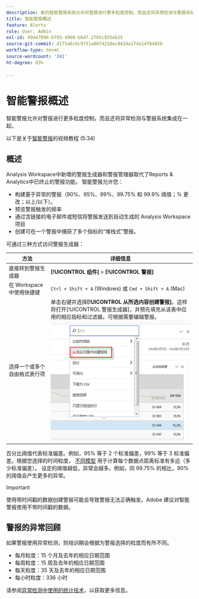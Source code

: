 ```yaml
---
description: 新的智能警报系统允许对警报进行更多粒度控制，而且还将异常检测与警报系统集成在一起。
title: 智能警报概述
feature: Alerts
role: User, Admin
exl-id: 49d47896-bf93-4960-b647-2765c935eb25
source-git-commit: d173a6c6c9751a86f4218ec842da17da14f8485b
workflow-type: tm+mt
source-wordcount: '341'
ht-degree: 83%

---
```


# 智能警报概述

智能警报允许对警报进行更多粒度控制，而且还将异常检测与警报系统集成在一起。

以下是关于[智能警报](https://experienceleague.adobe.com/docs/analytics-learn/tutorials/data-science/intelligent-alerts.html?lang=zh-Hans)的视频教程 (5:34)

## 概述

Analysis Workspace中新增的警报生成器和警报管理器取代了Reports &amp; Analytics中已终止的警报功能。 智能警报允许您：

* 构建基于异常的警报（90%、95%、99%、99.75% 和 99.9% 阈值；% 更改；以上/以下）。
* 预览警报触发的频率
* 通过含链接的电子邮件或短信将警报发送到自动生成的 Analysis Workspace 项目
* 创建可在一个警报中捕获了多个指标的“堆栈式”警报。

可通过三种方式访问警报生成器：

| 方法 | 详细信息 |
| --- | --- |
| 直接转到警报生成器 | **[!UICONTROL 组件]** > **[!UICONTROL 警报]** |
| 在 Workspace 中使用快捷键 | `Ctrl + Shift + A` (Windows) 或 `Cmd + Shift + A` (Mac) |
| 选择一个或多个自由格式表行项 | 单击右键并选择&#x200B;**[!UICONTROL 从所选内容创建警报]**。这样将打开[!UICONTROL 警报生成器]，并预先填充从该表中应用的相应指标和过滤器。可根据需要编辑警报。![从所选内容创建警报](assets/create-alert-from-selection.png) |

百分比阈值代表标准偏差。例如，95% 等于 2 个标准偏差，99% 等于 3 标准偏差。根据您选择的时间粒度， [不同模型](/help/analyze/analysis-workspace/c-anomaly-detection/statistics-anomaly-detection.md) 用于计算每个数据点距离标准有多远（多少标准偏差）。 设定的阈值越低，异常会越多。例如，同 99.75% 的相比，90% 的阈值会产生更多的异常。

>[!IMPORTANT]
>
>使用带时间戳的数据创建警报可能会导致警报无法正确触发。Adobe 建议对智能警报使用不带时间戳的数据。

## 警报的异常回顾

如果警报使用异常检测，则培训期会根据为警报选择的粒度而有所不同。

* 每月粒度：15 个月及去年的相应日期范围
* 每周粒度：15 周及去年的相应日期范围
* 每天粒度：35 天及去年的相应日期范围
* 每小时粒度：336 小时

请参阅[异常检测中使用的统计技术](/help/analyze/analysis-workspace/c-anomaly-detection/statistics-anomaly-detection.md)，以获取更多信息。
